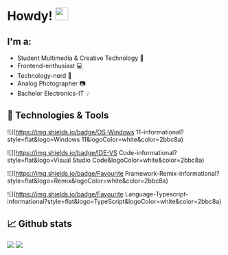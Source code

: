# Howdy! <img src="https://raw.githubusercontent.com/MartinHeinz/MartinHeinz/master/wave.gif" width="30px">

## I'm a:
- Student Multimedia & Creative Technology :school:
- Frontend-enthusiast :computer:
- Technology-nerd :electric_plug:
- Analog Photographer :camera:
- Bachelor Electronics-IT :bulb:

## 🧰 Technologies & Tools

![](https://img.shields.io/badge/OS-Windows 11-informational?style=flat&logo=Windows 11&logoColor=white&color=2bbc8a)

![](https://img.shields.io/badge/IDE-VS Code-informational?style=flat&logo=Visual Studio Code&logoColor=white&color=2bbc8a)

![](https://img.shields.io/badge/Favourite Framework-Remix-informational?style=flat&logo=Remix&logoColor=white&color=2bbc8a)

![](https://img.shields.io/badge/Favourite Language-Typescript-informational?style=flat&logo=TypeScript&logoColor=white&color=2bbc8a)


## 📈 Github stats

<img align="center" src="https://github-readme-stats.vercel.app/api/?username=finnjanssens&theme=gruvbox" />
<img align="center" src="https://github-readme-stats.vercel.app/api/top-langs/?username=finnjanssens&theme=gruvbox" />
